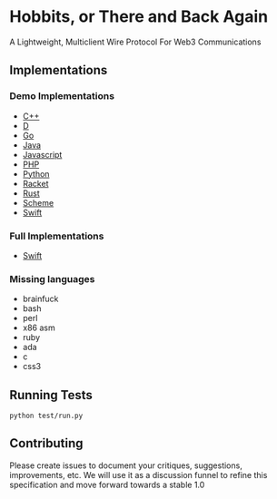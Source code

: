 # Hobbits, or There and Back Again

A Lightweight, Multiclient Wire Protocol For Web3 Communications

## Implementations

### Demo Implementations
 - [C++](/parsers/cpp)
 - [D](/parsers/d)
 - [Go](/parsers/go)
 - [Java](/parsers/java)
 - [Javascript](/parsers/js)
 - [PHP](/parsers/php)
 - [Python](/parsers/python)
 - [Racket](/parsers/racket)
 - [Rust](/parsers/rs)
 - [Scheme](/parsers/scheme)
 - [Swift](/parsers/swift)

### Full Implementations
 - [Swift](https://github.com/yeeth/Hobbits.swift)

### Missing languages
  * brainfuck
  * bash
  * perl
  * x86 asm
  * ruby
  * ada
  * c
  * css3
 
## Running Tests

```
python test/run.py
```

## Contributing

Please create issues to document your critiques, suggestions, improvements, etc. We will use it as a discussion funnel to refine this specification and move forward towards a stable 1.0
